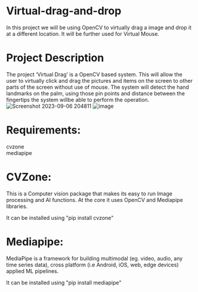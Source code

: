 # Virtual-drag-and-drop
In this project we will be using OpenCV to virtually drag a image and drop it at a different location. It will be further used for Virtual Mouse.
# Project Description
The project ‘Virtual Drag’ is a OpenCV based system. This will allow the user to virtually click and drag the pictures and items on the screen to other parts of the screen without use of mouse. The system will detect the hand landmarks on the palm, using those pin points and distance between the fingertips the system willbe able to perform the operation.
![Screenshot 2023-09-06 204811](https://github.com/bhafdxtvuygbiuhyyyyy/Virtual-drag-and-drop/assets/96643719/dbf85602-6c3d-4d94-9a09-7846d5aa9cf1)
![image](https://github.com/bhafdxtvuygbiuhyyyyy/Virtual-drag-and-drop/assets/96643719/81f34890-8984-4319-be5c-3a42b000b12e)

# Requirements:
cvzone<br>
mediapipe
# CVZone:
This is a Computer vision package that makes its easy to run Image processing and AI functions. At the core it uses OpenCV and Mediapipe libraries.

It can be installed using "pip install cvzone"
# Mediapipe:
MediaPipe is a framework for building multimodal (eg. video, audio, any time series data), cross platform (i.e Android, iOS, web, edge devices) applied ML pipelines.

It can be installed using "pip install mediapipe"
